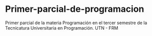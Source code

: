 # Primer-parcial-de-programacion
Primer parcial de la materia Programación en el tercer semestre de la Tecnicatura Universitaria en Programación. UTN - FRM

